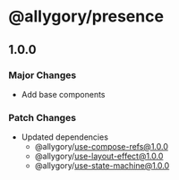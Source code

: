 # @allygory/presence

## 1.0.0

### Major Changes

- Add base components

### Patch Changes

- Updated dependencies
  - @allygory/use-compose-refs@1.0.0
  - @allygory/use-layout-effect@1.0.0
  - @allygory/use-state-machine@1.0.0
